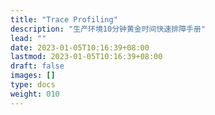 ```yaml
---
title: "Trace Profiling"
description: "生产环境10分钟黄金时间快速排障手册"
lead: ""
date: 2023-01-05T10:16:39+08:00
lastmod: 2023-01-05T10:16:39+08:00
draft: false
images: []
type: docs
weight: 010
---
```

